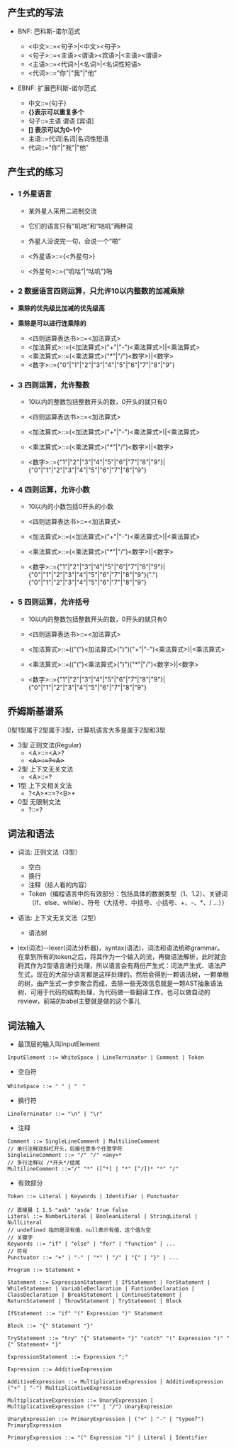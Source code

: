 ## 产生式的写法
- BNF: 巴科斯-诺尔范式
   - <中文>::=<句子>|<中文><句子>
   - <句子>::=<主语><谓语><宾语>|<主语><谓语>
   - <主语>::=<代词>|<名词>|<名词性短语>
   - <代词>::="你"|"我"|"他"

- EBNF: 扩展巴科斯-诺尔范式
   -  中文::={句子}
   -   **{}表示可以重复多个**
   -   句子::=主语 谓语 [宾语]
   -   **[] 表示可以为0-1个**
   -   主语::=代词|名词|名词性短语
   -   代词::="你"|"我"|"他"
## 产生式的练习
- ### 1 外星语言
   -   某外星人采用二进制交流
   -   它们的语言只有“叽咕”和“咕叽”两种词
   -   外星人没说完一句，会说一个“啪”

   -  <外星语>::={<外星句>}
   -  <外星句>::={“叽咕”|“咕叽”}啪

- ### 2 数据语言四则运算，只允许10以内整数的加减乘除
- **乘除的优先级比加减的优先级高**
- **乘除是可以进行连乘除的**

   -  <四则运算表达书>::=<加法算式>
   -  <加法算式>::=(<加法算式>("+"|"-")<乘法算式>)|<乘法算式>
   -  <乘法算式>::=(<乘法算式>("*"|"/")<数字>)|<数字>
   -  <数字>::={"0"|"1"|"2"|"3"|"4"|"5"|"6"|"7"|"8"|"9"}

- ### 3 四则运算，允许整数
   -  10以内的整数包括整数开头的数，0开头的就只有0

   -  <四则运算表达书>::=<加法算式>
   -  <加法算式>::=(<加法算式>("+"|"-")<乘法算式>)|<乘法算式>
   -  <乘法算式>::=(<乘法算式>("*"|"/")<数字>)|<数字>

   -  <数字>::={"1"|"2"|"3"|"4"|"5"|"6"|"7"|"8"|"9"}|{"0"|"1"|"2"|"3"|"4"|"5"|"6"|"7"|"8"|"9"}

- ### 4 四则运算，允许小数
   -  10以内的小数包括0开头的小数

   -  <四则运算表达书>::=<加法算式>
   -  <加法算式>::=(<加法算式>("+"|"-")<乘法算式>)|<乘法算式>
   -  <乘法算式>::=(<乘法算式>("*"|"/")<数字>)|<数字>

   -  <数字>::={"1"|"2"|"3"|"4"|"5"|"6"|"7"|"8"|"9"}|{"0"|"1"|"2"|"3"|"4"|"5"|"6"|"7"|"8"|"9"}("."){"0"|"1"|"2"|"3"|"4"|"5"|"6"|"7"|"8"|"9"}

- ### 5 四则运算，允许括号
   -  10以内的整数包括整数开头的数，0开头的就只有0

   -  <四则运算表达书>::=<加法算式>
   -  <加法算式>::=(("(")<加法算式>(")")("+"|"-")<乘法算式>)|<乘法算式>
   -  <乘法算式>::=(("(")<乘法算式>(")")("*"|"/")<数字>)|<数字>

   -  <数字>::={"1"|"2"|"3"|"4"|"5"|"6"|"7"|"8"|"9"}|{"0"|"1"|"2"|"3"|"4"|"5"|"6"|"7"|"8"|"9"}

## 乔姆斯基谱系
0型1型属于2型属于3型，计算机语言大多是属于2型和3型
- 3型 正则文法(Regular)
   - \<A>::=\<A>?
   - ~~\<A>::=?\<A>~~
- 2型 上下文无关文法
   - \<A>::=?
- 1型 上下文相关文法
   - ?\<A>\*::=?\<B>\*
- 0型 无限制文法
   - ?::=?

## 词法和语法
- 词法: 正则文法（3型）
   - 空白
   - 换行
   - 注释（给人看的内容）
   - Token（编程语言中的有效部分：包括具体的数据类型（1、1.2）、关键词（if、else、while）、符号（大括号、中括号、小括号、+、-、*、/ ...））
- 语法: 上下文无关文法（2型）
   - 语法树

- lex(词法)--lexer(词法分析器)，syntax(语法)，词法和语法统称grammar。
在拿到所有的token之后，将其作为一个输入的流，再做语法解析，此时就会将其作为2型语言进行处理，所以语言会有两份产生式：词法产生式、语法产生式，现在的大部分语言都是这样处理的。然后会得到一颗语法树，一颗单根的树，由产生式一步步聚合而成，去除一些无效信息就是一颗AST抽象语法树，可用于代码的结构处理，为代码做一些翻译工作，也可以做自动的review，前端的babel主要就是做的这个事儿


## 词法输入
- 最顶层的输入叫InputElement
```
InputElement ::= WhiteSpace | LineTerninator | Comment | Token
```
- 空白符
```
WhiteSpace ::= " " | "　"
```
- 换行符
```
LineTerninator ::= "\n" | "\r"
```
- 注释
```
Comment ::= SingleLineComment | MultilineComment
// 单行注释双斜杠开头，后接任意多个任意字符
SingleLineComment ::= "/" "/" <any>*
// 多行注释以 /*开头*/结尾
MultilineComment ::="/" "*" ([^*] | "*" [^/])* "*" "/"
```
- 有效部分
```
Token ::= Literal | Keywords | Identifier | Punctuator

// 直接量 1 1.5 "asb" 'asda' true false
Literal ::= NumberLiteral | BooleanLiteral | StringLiteral | NullLiteral
// undefined 指的是没有值，null表示有值，这个值为空
// 关键字
Keywords ::= "if" | "else" | "for" | "function" | ...
// 符号
Punctuator ::= "+" | "-" | "*" | "/" | "{" | "}" | ...

```

```
Program ::= Statement + 

Statement ::= ExpressionStatement | IfStatement | ForStatement | WhileStatement | VariableDeclaration | FuntionDeclaration | ClassDeclaration | BreakStatement | ContinueStatement | ReturnStatement | ThrowStatement | TryStatement | Block

IfStatement ::= "if" "(" Expression ")" Statement

Block ::= "{" Statement "}"

TryStatement ::= "try" "{" Statement+ "}" "catch" "(" Expression ")" "{" Statement+ "}"

ExpressionStatement ::= Expression ";"

Expression ::= AdditiveExpression

AdditiveExpression ::= MultiplicativeExpression | AdditiveExpression ("+" | "-") MultiplicativeExpression

MultiplicativeExpression ::= UnaryExpression | MultiplicativeExpression ("*" | "/") UnaryExpression

UnaryExpression ::= PrimaryExpression | ("+" | "-" | "typeof") PrimaryExpression

PrimaryExpression ::= "(" Expression ")" | Literal | Identifier

```
